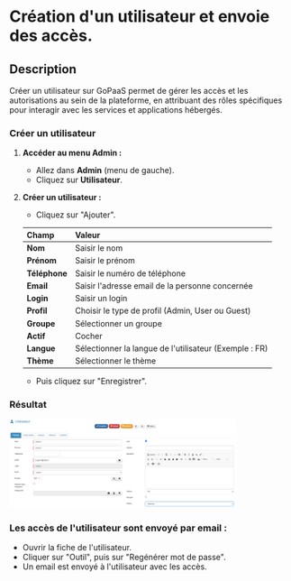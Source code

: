 # Création d'un utilisateur et envoie des accès.

## Description

Créer un utilisateur sur GoPaaS permet de gérer les accès et les autorisations au sein de la plateforme, en attribuant des rôles spécifiques pour interagir avec les services et applications hébergés.

### Créer un utilisateur

1. **Accéder au menu Admin :**
   - Allez dans **Admin** (menu de gauche).
   - Cliquez sur **Utilisateur**.

2. **Créer un utilisateur :**

   - Cliquez sur "Ajouter".

    | **Champ**             | **Valeur**                                             |
    |-----------------------|--------------------------------------------------------|
    | **Nom**               | Saisir le nom                                          |
    | **Prénom**            | Saisir le prénom                                       |
    | **Téléphone**         | Saisir le numéro de téléphone                          |
    | **Email**             | Saisir l'adresse email de la personne concernée        |
    | **Login**             | Saisir un login                                        |
    | **Profil**            | Choisir le type de profil (Admin, User ou Guest)       |
    | **Groupe**            | Sélectionner un groupe                                 |
    | **Actif**             | Cocher                                                 |
    | **Langue**            | Sélectionner la langue de l'utilisateur (Exemple : FR) |
    | **Thème**             | Sélectionner le thème                                  |

    - Puis cliquez sur "Enregistrer".

### Résultat

<img src="./images/image.png" width="80%" alt="Hearder Top" style="border-radius: 5px;"/>

### Les accès de l'utilisateur sont envoyé par email :

- Ouvrir la fiche de l'utilisateur.
- Cliquer sur "Outil", puis sur "Regénérer mot de passe".
- Un email est envoyé à l'utilisateur avec les accès.